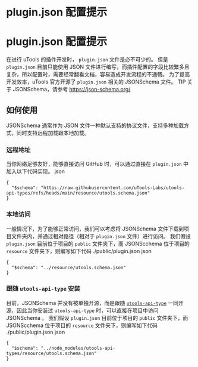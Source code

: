 # plugin.json 配置提示

# plugin.json 配置提示 ​
在进行 uTools 的插件开发时， `plugin.json` 文件是必不可少的。
但是 `plugin.json` 目前只能使用 JSON 文件进行编写，而插件配置的字段比较繁多且复杂，所以配置时，需要经常翻看文档，容易造成开发流程的不通畅。
为了提高开发效率，uTools 官方开源了 `plugin.json` 相关的 JSONSchema 文件。
TIP
关于 JSONSchema，请参考 <https://json-schema.org/>
## 如何使用 ​
JSONSchema 通常作为 JSON 文件一种默认支持的协议文件，支持多种加载方式，同时支持远程加载跟本地加载。
### 远程地址 ​
当你网络足够友好，能够直接访问 GitHub 时，可以通过直接在 `plugin.json` 中加入以下代码实现。
json
    
    {
      "$schema": "https://raw.githubusercontent.com/uTools-Labs/utools-api-types/refs/heads/main/resource/utools.schema.json"
    }
### 本地访问 ​
一般情况下，为了能够正常访问，我们可以考虑将 JSONSchema 文件下载到项目文件夹内，并通过相对路径（相对于 `plugin.json` 文件）进行访问。
我们假设 `plugin.json` 目前位于项目的 `public` 文件夹下，而 JSONScchema 位于项目的 `resource` 文件夹下，则编写如下代码
./public/plugin.json
json
    
    {
      "$schema": "../resource/utools.schema.json"
    }
### 跟随 `utools-api-type` 安装 ​
目前，JSONSchema 并没有被单独开源，而是跟随 [`utools-api-type`](./typescript.html) 一同开源，因此当你安装过 `utools-api-type` 时，可以直接在项目中访问 JSONSchema 。
我们假设 `plugin.json` 目前位于项目的 `public` 文件夹下，而 JSONScchema 位于项目的 `resource` 文件夹下，则编写如下代码
./public/plugin.json
json
    
    {
      "$schema": "../node_modules/utools-api-types/resource/utools.schema.json"
    }
